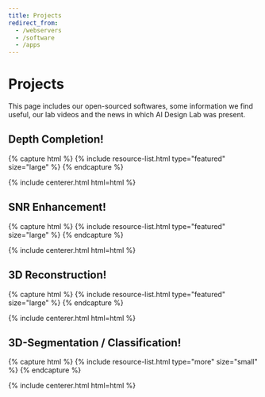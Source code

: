 ```yaml
---
title: Projects
redirect_from:
  - /webservers
  - /software
  - /apps
---
```


# <i class="fas fa-tools"></i>Projects

This page includes our open-sourced softwares, some information we find useful, our lab videos and the news in which AI Design Lab was present.  

<!-- section break -->

## Depth Completion!

{% capture html %}
{% include resource-list.html type="featured" size="large" %}
{% endcapture %}

{% include centerer.html html=html %}

<!-- section break -->

## SNR Enhancement!

{% capture html %}
{% include resource-list.html type="featured" size="large" %}
{% endcapture %}

{% include centerer.html html=html %}

<!-- section break -->

## 3D Reconstruction!

{% capture html %}
{% include resource-list.html type="featured" size="large" %}
{% endcapture %}

{% include centerer.html html=html %}

<!-- section break -->

## 3D-Segmentation / Classification!

{% capture html %}
{% include resource-list.html type="more" size="small" %}
{% endcapture %}

{% include centerer.html html=html %}

<!-- section break -->

<!-- ## Watch our lab videos!

{% capture html %}
{% include resource-list.html type="other" size="medium" %}
{% endcapture %}

{% include centerer.html html=html %} -->




